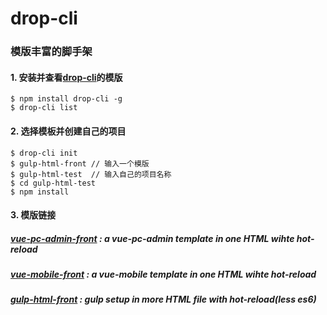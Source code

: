 # drop-cli
### 模版丰富的脚手架
#### 1. 安装并查看[drop-cli](https://github.com/raintao/drop-cli.git)的模版

```
$ npm install drop-cli -g
$ drop-cli list

```

#### 2. 选择模板并创建自己的项目

```
$ drop-cli init
$ gulp-html-front // 输入一个模版
$ gulp-html-test  // 输入自己的项目名称
$ cd gulp-html-test
$ npm install

```

#### 3. 模版链接

##### [vue-pc-admin-front](https://github.com/raintao/vue-pc-admin-front) : a vue-pc-admin template in one HTML wihte hot-reload
##### [vue-mobile-front](https://github.com/raintao/vue-mobile-front) : a vue-mobile template in one HTML wihte hot-reload
##### [gulp-html-front](https://github.com/raintao/gulp-html-front) : gulp setup in more HTML file with hot-reload(less es6)
